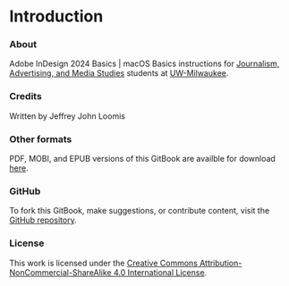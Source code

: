 # Introduction

### About

Adobe InDesign 2024 Basics | macOS Basics instructions for [Journalism, Advertising, and Media Studies](http://uwm.edu/journalism-advertising-media-studies/) students at [UW-Milwaukee](http://uwm.edu/).

### Credits

Written by Jeffrey John Loomis

### Other formats

PDF, MOBI, and EPUB versions of this GitBook are availble for download [here](https://www.gitbook.com/book/jjloomis/adobe-indesign-basics/details).

### GitHub

To fork this GitBook, make suggestions, or contribute content, visit the [GitHub repository](https://github.com/jjloomis/adobe-indesign-basics).

### License

This work is licensed under the [Creative Commons Attribution-NonCommercial-ShareAlike 4.0 International License](https://creativecommons.org/licenses/by-nc-sa/4.0/).
